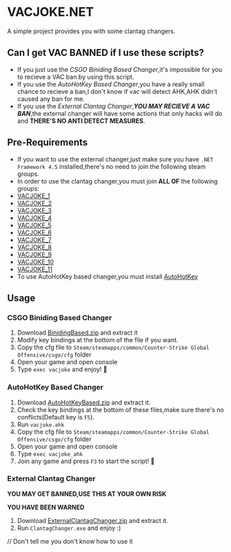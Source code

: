 # VACJOKE.NET
A simple project provides you with some clantag changers.

## Can I get VAC BANNED if I use these scripts?
- If you just use the *CSGO Biniding Based Changer*,it's impossible for you to recieve a VAC ban by using this script.
- If you use the *AutoHotKey Based Changer*,you have a really small chance to recieve a ban,I don't know if vac will detect AHK,AHK didn't caused any ban for me.
- If you use the *External Clantag Changer*,**_YOU MAY RECIEVE A VAC BAN_**,the external changer will have some actions that only hacks will do and **THERE'S NO ANTI DETECT MEASURES**.

## Pre-Requirements
- If you want to use the external changer,just make sure you have `.NET Framework 4.5` installed,there's no need to join the following steam groups.
- In order to use the clantag changer,you must join **ALL OF** the following groups:
 - [VACJOKE\_1](https://steamcommunity.com/groups/VACJOKE_1)
 - [VACJOKE\_2](https://steamcommunity.com/groups/VACJOKE_2)
 - [VACJOKE\_3](https://steamcommunity.com/groups/VACJOKE_3)
 - [VACJOKE\_4](https://steamcommunity.com/groups/VACJOKE_4)
 - [VACJOKE\_5](https://steamcommunity.com/groups/VACJOKE_5)
 - [VACJOKE\_6](https://steamcommunity.com/groups/VACJOKE_6)
 - [VACJOKE\_7](https://steamcommunity.com/groups/VACJOKE_7)
 - [VACJOKE\_8](https://steamcommunity.com/groups/VACJOKE_8)
 - [VACJOKE\_9](https://steamcommunity.com/groups/VACJOKE_9)
 - [VACJOKE\_10](https://steamcommunity.com/groups/VACJOKE_10)
 - [VACJOKE\_11](https://steamcommunity.com/groups/VACJOKE_11)
- To use AutoHotKey based changer,you must install [AutoHotKey](https://www.autohotkey.com/)

## Usage
### CSGO Biniding Based Changer
1. Download [BinidingBased.zip](https://github.com/fengberd/VACJOKE.NET/releases/download/v1.0.0/BinidingBased.zip) and extract it
2. Modify key bindings at the bottom of the file if you want.
3. Copy the cfg file to `Steam/steamapps/common/Counter-Strike Global Offensive/csgo/cfg` folder
4. Open your game and open console
5. Type `exec vacjoke` and enjoy! :hammer:

### AutoHotKey Based Changer
1. Download [AutoHotKeyBased.zip](https://github.com/fengberd/VACJOKE.NET/releases/download/v1.0.0/AutoHotKeyBased.zip) and extract it.
2. Check the key bindings at the bottom of these files,make sure there's no conflicts(Default key is `F5`).
3. Run `vacjoke.ahk`
4. Copy the cfg file to `Steam/steamapps/common/Counter-Strike Global Offensive/csgo/cfg` folder
5. Open your game and open console
6. Type `exec vacjoke_ahk`
7. Join any game and press `F3` to start the script! :hammer:

### External Clantag Changer
**YOU MAY GET BANNED,USE THIS AT YOUR OWN RISK**

**YOU HAVE BEEN WARNED**

1. Download [ExternalClantagChanger.zip](https://github.com/fengberd/VACJOKE.NET/releases/download/v1.0.0/ExternalClantagChanger.zip) and extract it.
2. Run `ClantagChanger.exe` and enjoy :)

// Don't tell me you don't know how to use it
